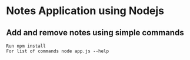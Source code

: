 # Notes Application using Nodejs

## Add and remove notes using simple commands

```
Run npm install
For list of commands node app.js --help
```
